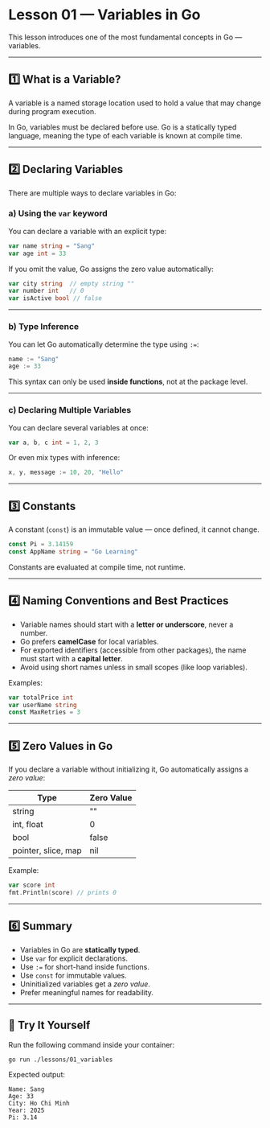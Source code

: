 # Lesson 01 — Variables in Go

This lesson introduces one of the most fundamental concepts in Go — variables.

---

## 1️⃣ What is a Variable?

A variable is a named storage location used to hold a value that may change during program execution.

In Go, variables must be declared before use. Go is a statically typed language, meaning the type of each variable is known at compile time.

---

## 2️⃣ Declaring Variables

There are multiple ways to declare variables in Go:

### a) Using the `var` keyword

You can declare a variable with an explicit type:

```go
var name string = "Sang"
var age int = 33
```

If you omit the value, Go assigns the zero value automatically:

```go
var city string  // empty string ""
var number int   // 0
var isActive bool // false
```

---

### b) Type Inference

You can let Go automatically determine the type using `:=`:

```go
name := "Sang"
age := 33
```

This syntax can only be used **inside functions**, not at the package level.

---

### c) Declaring Multiple Variables

You can declare several variables at once:

```go
var a, b, c int = 1, 2, 3
```

Or even mix types with inference:

```go
x, y, message := 10, 20, "Hello"
```

---

## 3️⃣ Constants

A constant (`const`) is an immutable value — once defined, it cannot change.

```go
const Pi = 3.14159
const AppName string = "Go Learning"
```

Constants are evaluated at compile time, not runtime.

---

## 4️⃣ Naming Conventions and Best Practices

- Variable names should start with a **letter or underscore**, never a number.
- Go prefers **camelCase** for local variables.
- For exported identifiers (accessible from other packages), the name must start with a **capital letter**.
- Avoid using short names unless in small scopes (like loop variables).

Examples:

```go
var totalPrice int
var userName string
const MaxRetries = 3
```

---

## 5️⃣ Zero Values in Go

If you declare a variable without initializing it, Go automatically assigns a *zero value*:

| Type        | Zero Value |
|--------------|------------|
| string       | ""         |
| int, float   | 0          |
| bool         | false      |
| pointer, slice, map | nil |

Example:

```go
var score int
fmt.Println(score) // prints 0
```

---

## 6️⃣ Summary

- Variables in Go are **statically typed**.
- Use `var` for explicit declarations.
- Use `:=` for short-hand inside functions.
- Use `const` for immutable values.
- Uninitialized variables get a *zero value*.
- Prefer meaningful names for readability.

---

## 🚀 Try It Yourself

Run the following command inside your container:

```bash
go run ./lessons/01_variables
```

Expected output:

```plaintext
Name: Sang
Age: 33
City: Ho Chi Minh
Year: 2025
Pi: 3.14
```
